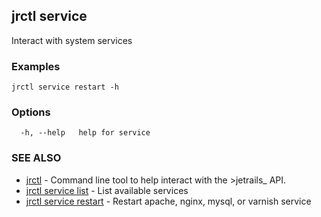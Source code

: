 ## jrctl service

Interact with system services

### Examples

```
jrctl service restart -h
```

### Options

```
  -h, --help   help for service
```

### SEE ALSO

* [jrctl](jrctl.md)	 - Command line tool to help interact with the >jetrails_ API.
* [jrctl service list](jrctl_service_list.md)	 - List available services
* [jrctl service restart](jrctl_service_restart.md)	 - Restart apache, nginx, mysql, or varnish service

